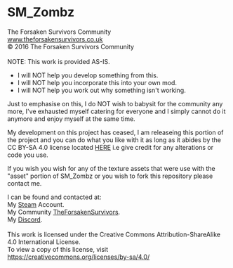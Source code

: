 # SM_Zombz

The Forsaken Survivors Community
<br/>
www.theforsakensurvivors.co.uk
<br/>
© 2016 The Forsaken Survivors Community
<br/>
<br/>
NOTE: This work is provided AS-IS.

* I will NOT help you develop something from this.
* I will NOT help you incorporate this into your own mod.
* I will NOT help you work out why something isn't working.

Just to emphasise on this, I do NOT wish to babysit for the community any more, I've exhausted myself catering for everyone and I simply cannot do it anymore and enjoy myself at the same time.

My development on this project has ceased, I am releaseing this portion of the project and you can do what you like with it as long as it abides by the CC BY-SA 4.0 license located [HERE](https://creativecommons.org/licenses/by-sa/4.0/) i.e give credit for any alterations or code you use.

If you wish you wish for any of the texture assets that were use with the "asset" portion of SM_Zombz or you wish to fork this repository please contact me.

I can be found and contacted at:
<br/>
My [Steam](https://steamcommunity.com/id/StokesMageeOLD) Account.
<br/>
My Community [TheForsakenSurvivors](http://www.theforsakensurvivors.co.uk/).
<br/>
My [Discord](https://discord.gg/QNpGYJu).
<br/>
<br/>
This work is licensed under the Creative Commons Attribution-ShareAlike 4.0 International License.
<br/>
To view a copy of this license, visit https://creativecommons.org/licenses/by-sa/4.0/
